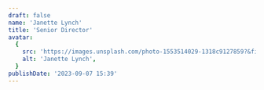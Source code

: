 ```yaml
---
draft: false
name: 'Janette Lynch'
title: 'Senior Director'
avatar:
  {
    src: 'https://images.unsplash.com/photo-1553514029-1318c9127859?&fit=crop&w=280',
    alt: 'Janette Lynch',
  }
publishDate: '2023-09-07 15:39'
---
```

